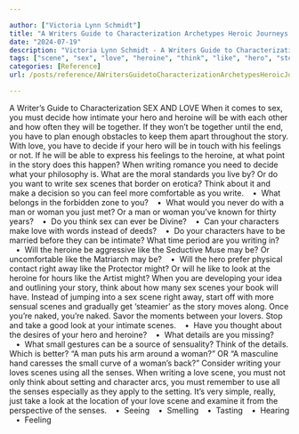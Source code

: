 ```yaml
---

author: ["Victoria Lynn Schmidt"]
title: "A Writers Guide to Characterization Archetypes Heroic Journeys and Other Elements of Dynamic Character Development - part0010_split_087.html"
date: "2024-07-19"
description: "Victoria Lynn Schmidt - A Writers Guide to Characterization Archetypes Heroic Journeys and Other Elements of Dynamic Character Development"
tags: ["scene", "sex", "love", "heroine", "think", "like", "hero", "story", "writing", "woman", "must", "decide", "intimate", "feeling", "man", "character", "look", "sens", "together", "write", "make", "instead", "may", "right", "away"]
categories: [Reference]
url: /posts/reference/AWritersGuidetoCharacterizationArchetypesHeroicJourneysandOtherElementsofDynamicCharacterDevelopment-part0010split087html

---
```



A Writer’s Guide to Characterization
SEX AND LOVE
When it comes to sex, you must decide how intimate your hero and heroine will be with each other and how often they will be together. If they won’t be together until the end, you have to plan enough obstacles to keep them apart throughout the story.
With love, you have to decide if your hero will be in touch with his feelings or not. If he will be able to express his feelings to the heroine, at what point in the story does this happen?
When writing romance you need to decide what your philosophy is. What are the moral standards you live by? Or do you want to write sex scenes that border on erotica? Think about it and make a decision so you can feel more comfortable as you write.
   •  What belongs in the forbidden zone to you?
   •  What would you never do with a man or woman you just met? Or a man or woman you’ve known for thirty years?
   •  Do you think sex can ever be Divine?
   •  Can your characters make love with words instead of deeds?
   •  Do your characters have to be married before they can be intimate? What time period are you writing in?
   •  Will the heroine be aggressive like the Seductive Muse may be? Or uncomfortable like the Matriarch may be?
   •  Will the hero prefer physical contact right away like the Protector might? Or will he like to look at the heroine for hours like the Artist might?
When you are developing your idea and outlining your story, think about how many sex scenes your book will have. Instead of jumping into a sex scene right away, start off with more sensual scenes and gradually get ‘steamier’ as the story moves along.
Once you’re naked, you’re naked. Savor the moments between your lovers. Stop and take a good look at your intimate scenes.
   •  Have you thought about the desires of your hero and heroine?
   •  What details are you missing?
   •  What small gestures can be a source of sensuality? Think of the details. Which is better? “A man puts his arm around a woman?” OR “A masculine hand caresses the small curve of a woman’s back?”
Consider writing your loves scenes using all the senses. When writing a love scene, you must not only think about setting and character arcs, you must remember to use all the senses especially as they apply to the setting.
It’s very simple, really, just take a look at the location of your love scene and examine it from the perspective of the senses.
   •  Seeing
   •  Smelling
   •  Tasting
   •  Hearing
   •  Feeling
